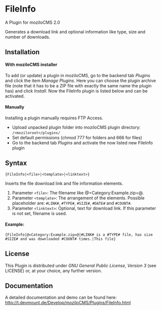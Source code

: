 FileInfo
===========

A Plugin for moziloCMS 2.0

Generates a download link and optional information like type, size and number of downloads.

## Installation
#### With moziloCMS installer
To add (or update) a plugin in moziloCMS, go to the backend tab *Plugins* and click the item *Manage Plugins*. Here you can choose the plugin archive file (note that it has to be a ZIP file with exactly the same name the plugin has) and click *Install*. Now the FileInfo plugin is listed below and can be activated.

#### Manually
Installing a plugin manually requires FTP Access.
- Upload unpacked plugin folder into moziloCMS plugin directory: ```/<moziloroot>/plugins/```
- Set default permissions (chmod 777 for folders and 666 for files)
- Go to the backend tab *Plugins* and activate the now listed new FileInfo plugin

## Syntax
    {FileInfo|<file>|<template>|<linktext>}
Inserts the file download link and file information elements.

1. Parameter ```<file>```: The filename like @=Category:Example.zip=@.
2. Parameter ```<template>```: The arrangement of the elements. Possible placeholder are: ```#LINK#```, ```#TYPE#```, ```#SIZE#```, ```#DATE#``` and ```#COUNT#```.
3. Parameter ```<linktext>```: Optional, text for download link. If this parameter is not set, filename is used.

#### Example:
    {FileInfo|@=Category:Example.zip=@|#LINK# is a #TYPE# file, has size #SIZE# and was downloaded #COUNT# times.|This file}

## License
This Plugin is distributed under *GNU General Public License, Version 3* (see LICENSE) or, at your choice, any further version.

## Documentation
A detailed documentation and demo can be found here:
http://t.devmount.de/Develop/moziloCMS/Plugins/FileInfo.html
